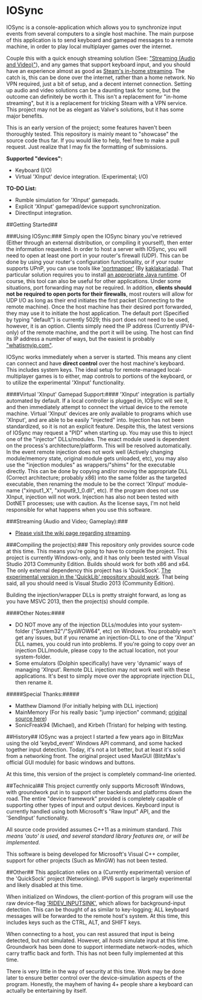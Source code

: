 # IOSync
IOSync is a console-application which allows you to synchronize input events from several computers to a single host machine.
The main purpose of this application is to send keyboard and gamepad messages to a remote machine, in order to play local multiplayer games over the internet.

Couple this with a quick enough streaming solution (See: ["Streaming (Audio and Video)"](https://github.com/Regal-Internet-Brothers/IOSync/wiki/Streaming-(Audio-and-Video))), and any games that support keyboard input, and you should have an experience almost as good as [Steam's in-home streaming](http://store.steampowered.com/streaming). The catch is, this can be done over the internet, rather than a home network. No VPN required, just a bit of setup, and a decent internet connection. Setting up audio and video solutions can be a daunting task for some, but the outcome can definitely be worth it. This isn't a replacement for "in-home streaming", but it is a replacement for tricking Steam with a VPN service. This project may not be as elegant as Valve's solutions, but it has some major benefits.

This is an early version of the project; some features haven't been thoroughly tested. This repository is mainly meant to "showcase" the source code thus far. If you would like to help, feel free to make a pull request. Just realize that I may fix the formatting of submissions.

**Supported "devices":**
* Keyboard (I/O)
* Virtual 'XInput' device integration. (Experimental; I/O)

**TO-DO List:**
* Rumble simulation for 'XInput' gamepads.
* Explicit 'XInput' gamepad/device support synchronization.
* DirectInput integration.

##Getting Started##

###Using IOSync:###
Simply open the IOSync binary you've retrieved (Either through an external distribution, or compiling it yourself), then enter the information requested. In order to host a server with IOSync, you will need to open at least one port in your router's firewall (UDP). This can be done by using your router's configuration functionality, or if your router supports UPnP, you can use tools like ['portmapper'](https://github.com/kaklakariada/portmapper) (By [kaklakariada](https://github.com/kaklakariada)). That particular solution requires you to install [an appropriate Java runtime](http://www.oracle.com/technetwork/java/javase/downloads/jre8-downloads-2133155.html). Of course, this tool can also be useful for other applications. Under some situations, port forwarding may not be required. In addition, **clients should not be required to open ports for their firewalls**, most routers will allow for UDP I/O as long as their end initiates the first packet (Connecting to the remote machine). Once the host machine has their desired port forwarded, they may use it to initiate the host application. The default port (Specified by typing "default") is currently 5029; this port does not need to be used, however, it is an option. Clients simply need the IP address (Currently IPV4-only) of the remote machine, and the port it will be using. The host can find its IP address a number of ways, but the easiest is probably ["whatismyip.com"](http://www.whatismyip.com).

IOSync works immediately when a server is started. This means any client can connect and have **direct control** over the host machine's keyboard. This includes system keys. The ideal setup for remote-managed local-multiplayer games is to either, map controls to portions of the keyboard, or to utilize the experimental 'XInput' functionality.

####Virtual 'XInput' Gamepad Support:####
'XInput' integration is partially automated by default. If a local controller is plugged in, IOSync will see it, and then immediately attempt to connect the virtual device to the remote machine. Virtual 'XInput' devices are only available to programs which use 'XInput', and are able to be easily "injected" into. Injection has not been standardized, so it is not an explicit feature. Despite this, the latest versions of IOSync may request a "PID" when starting up. You may use this to inject one of the "injector" DLLs/modules. The exact module used is dependent on the process's architecture/platform. This will be resolved automatically. In the event remote injection does not work well (Actively changing module/memory state, original module gets unloaded, etc), you may also use the "injection modules" as wrappers/"shims" for the executable directly. This can be done by copying and/or moving the appropriate DLL (Correct architecture; probably x86) into the same folder as the targeted executable, then renaming the module to be the correct 'XInput' module-name ("xinput1_X", "xinput9_1_0.dll", etc). If the program does not use XInput, injection will not work. Injection has also not been tested with DotNET processes; use with caution. As the license says, I'm not held responsible for what happens when you use this software.

###Streaming (Audio and Video; Gameplay):###
* [Please visit the wiki page regarding streaming](https://github.com/Regal-Internet-Brothers/IOSync/wiki/Streaming-(Audio-and-Video)).

###Compiling the project(s):###
This repository only provides source code at this time. This means you're going to have to compile the project.
This project is currently Windows-only, and it has only been tested with Visual Studio 2013 Community Edition. Builds should work for both x86 and x64.
The only external dependency this project has is 'QuickSock'. [The experimental version in the 'QuickLib' repository should work](https://github.com/Regal-Internet-Brothers/QuickLib). That being said, all you should need is Visual Studio 2013 (Community Edition).

Building the injection/wrapper DLLs is pretty straight forward, as long as you have MSVC 2013, then the project(s) should compile.

####Other Notes:####
* DO NOT move any of the injection DLLs/modules into your system-folder ("System32"/"SysWOW64", etc) on Windows. You probably won't get any issues, but if you rename an injection-DLL to one of the 'XInput' DLL names, you could run into problems. If you're going to copy over an injection DLL/module, please copy to the actual location, not your system-folder.
* Some emulators (Dolphin specifically) have very 'dynamic' ways of managing 'XInput'. Remote DLL injection may not work well with these applications. It's best to simply move over the appropriate injection DLL, then rename it.

#####Special Thanks:#####
* Matthew Diamond (For initially helping with DLL injection)
* MainMemory (For his really basic "jump injection" command; [original source here](https://github.com/sonicretro/sadx-mod-loader/blob/49cbca9ffecbcdc9541ac63ed2bc88ae52bfcfbf/include/ModLoader/MemAccess.h#L148))
* SonicFreak94 (Michael), and Kirbeh (Tristan) for helping with testing.

##History##
IOSync was a project I started a few years ago in BlitzMax using the old 'keybd_event' Windows API command, and some hacked together input detection.
Today, it's not a lot better, but at least it's solid from a networking front.
The original project used MaxGUI (BlitzMax's official GUI module) for basic windows and buttons.

At this time, this version of the project is completely command-line oriented.

##Technical##
This project currently only supports Microsoft Windows, with groundwork put in to support other backends and platforms down the road.
The entire "device framework" provided is completely capable of supporting other types of input and output devices.
Keyboard input is currently handled using both Microsoft's "Raw Input" API, and the 'SendInput' functionality.

All source code provided assumes C++11 as a minimum standard.
*This means 'auto' is used, and several standard library features are, or will be implemented.*

This software is being developed for Microsoft's Visual C++ compiler, support for other projects (Such as MinGW) has not been tested.

##Other##
This application relies on a (Currently experimental) version of the 'QuickSock' project (Networking).
IPV6 support is largely experimental and likely disabled at this time.

When initialized on Windows, the client-portion of this program will use the raw device-flag ['RIDEV_INPUTSINK'](https://msdn.microsoft.com/en-us/library/windows/desktop/ms645565%28v=vs.85%29.aspx), which allows for background-input detection.
This can be thought of as similar to key-logging; ALL keyboard messages will be forwarded to the remote host's system.
At this time, this includes keys such as the CTRL, ALT, and SHIFT keys.

When connecting to a host, you can rest assured that input is being detected, but not simulated.
However, all *hosts* simulate input at this time. Groundwork has been done to support intermediate network-nodes, which carry traffic back and forth. This has not been fully implemented at this time.

There is very little in the way of security at this time. Work may be done later to ensure better control over the device-simulation aspects of the program. Honestly, the mayhem of having 4+ people share a keyboard can actually be entertaining by itself.
